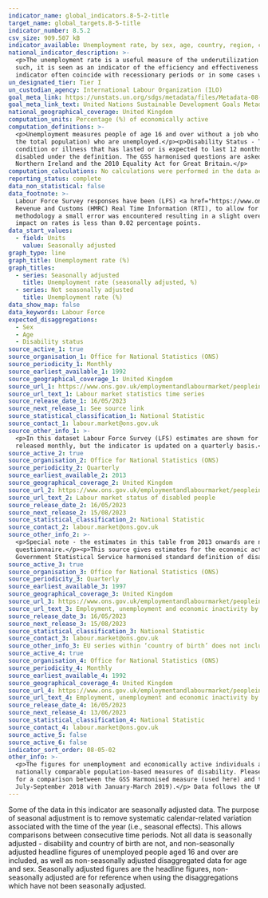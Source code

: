 ```yaml
---
indicator_name: global_indicators.8-5-2-title
target_name: global_targets.8-5-title
indicator_number: 8.5.2
csv_size: 909.507 kB
indicator_available: Unemployment rate, by sex, age, country, region, country of birth, and persons with disabilities
national_indicator_description: >-
  <p>The unemployment rate is a useful measure of the underutilization of the labour supply. It reflects the inability of an economy to generate employment for those persons who want to work but are not doing so, even though they are available for employment and actively seeking work. As
  such, it is seen as an indicator of the efficiency and effectiveness of an economy to absorb its labour force and of the performance of the labour market.</p><p> Short-term time series of the unemployment rate can be used to signal changes in the business cycle; upward movements in the
  indicator often coincide with recessionary periods or in some cases with the beginning of an expansionary period as persons previously not in the labour market begin to test conditions through an active job search.</p>
un_designated_tier: Tier I
un_custodian_agency: International Labour Organization (ILO)
goal_meta_link: https://unstats.un.org/sdgs/metadata/files/Metadata-08-05-02.pdf 
goal_meta_link_text: United Nations Sustainable Development Goals Metadata (PDF 383 KB)
national_geographical_coverage: United Kingdom
computation_units: Percentage (%) of economically active
computation_definitions: >-
  <p>Unemployment measures people of age 16 and over without a job who have been actively seeking work within the last four weeks and are available to start work within the next two weeks. The unemployment rate is the proportion of all employed and unemployed people (not the proportion of
  the total population) who are unemployed.</p><p>Disability Status - The <a href="https://gss.civilservice.gov.uk/policy-store/measuring-disability-for-the-equality-act-2010/">(GSS) harmonised "core" definition</a> identifies a person as disabled if they have a physical or mental health
  condition or illness that has lasted or is expected to last 12 months or more. It must reduce their ability to carry-out day-to-day activities. It is important to note that a person who has a long-term illness that does not reduce their ability to carry-out day-to-day activities is not
  disabled under the definition. The GSS harmonised questions are asked of the respondent in the survey, meaning that disability status is self-reported. The GSS definition is designed to reflect the definitions that appear in legal terms in the Disability Discrimination Act 1995 (DDA) for
  Northern Ireland and the 2010 Equality Act for Great Britain.</p>
computation_calculations: No calculations were performed in the data acquisition of this indicator as the data were readily available in the required format from the source.
reporting_status: complete
data_non_statistical: false
data_footnote: >-
  Labour Force Survey responses have been (LFS) <a href="https://www.ons.gov.uk/employmentandlabourmarket/peopleinwork/employmentandemployeetypes/articles/impactofreweightingonlabourforcesurveykeyindicatorsuk/2020">reweighted to new populations</a> derived using growth rates from HM
  Revenue and Customs (HMRC) Real Time Information (RTI), to allow for different trends during the coronavirus (COVID-19) pandemic. the reweighting will give improved estimates of both rates and levels for estimates from Q1 2020 onwards. However, during the implementation of this weighting
  methodology a small error was encountered resulting in a slight overestimation of the non-UK population by approximately 0.5%. This represents less than half the size of the sampling variability. The impact on LFS economic activity estimates at national level is mostly below 0.1% and the
  impact on rates is less than 0.02 percentage points.
data_start_values:
  - field: Units
    value: Seasonally adjusted
graph_type: line
graph_title: Unemployment rate (%)
graph_titles:
  - series: Seasonally adjusted
    title: Unemployment rate (seasonally adjusted, %)
  - series: Not seasonally adjusted
    title: Unemployment rate (%)
data_show_map: false
data_keywords: Labour Force
expected_disaggregations:
  - Sex
  - Age
  - Disability status
source_active_1: true
source_organisation_1: Office for National Statistics (ONS)
source_periodicity_1: Monthly
source_earliest_available_1: 1992
source_geographical_coverage_1: United Kingdom
source_url_1: https://www.ons.gov.uk/employmentandlabourmarket/peopleinwork/employmentandemployeetypes/datasets/labourmarketstatistics
source_url_text_1: Labour market statistics time series
source_release_date_1: 16/05/2023
source_next_release_1: See source link
source_statistical_classification_1: National Statistic
source_contact_1: labour.market@ons.gov.uk
source_other_info_1: >-
  <p>In this dataset Labour Force Survey (LFS) estimates are shown for the mid-month of the three-month average time periods. For example, estimates for January to March 2015 are shown as “February 2015”, estimates for February to April 2015 are shown as “March 2015”.</p><p>The source is
  released monthly, but the indicator is updated on a quarterly basis.</p>
source_active_2: true
source_organisation_2: Office for National Statistics (ONS)
source_periodicity_2: Quarterly
source_earliest_available_2: 2013
source_geographical_coverage_2: United Kingdom
source_url_2: https://www.ons.gov.uk/employmentandlabourmarket/peopleinwork/employmentandemployeetypes/datasets/labourmarketstatusofdisabledpeoplea08
source_url_text_2: Labour market status of disabled people
source_release_date_2: 16/05/2023
source_next_release_2: 15/08/2023
source_statistical_classification_2: National Statistic
source_contact_2: labour.market@ons.gov.uk
source_other_info_2: >-
  <p>Special note - the estimates in this table from 2013 onwards are not directly comparable with those from earlier years. This is because there was a change in the reporting behaviour of survey respondents at the start of 2013 related to a change in the wording of the survey
  questionnaire.</p><p>This source gives estimates for the economic activity of people with disabilities aged 16-64.</p><p> Non-disabled (GSS harmonised) includes people reporting a health problem but are not classified as having a long-term health problem or disability under the
  Government Statistical Service harmonised standard definition of disability. Respondents who did not answer questions on their health situation are not included in the estimates presented here.</p>
source_active_3: true
source_organisation_3: Office for National Statistics (ONS)
source_periodicity_3: Quarterly
source_earliest_available_3: 1997
source_geographical_coverage_3: United Kingdom
source_url_3: https://www.ons.gov.uk/employmentandlabourmarket/peopleinwork/employmentandemployeetypes/datasets/a12employmentunemploymentandeconomicinactivitybynationalityandcountryofbirth
source_url_text_3: Employment, unemployment and economic inactivity by nationality and country of birth
source_release_date_3: 16/05/2023
source_next_release_3: 15/08/2023
source_statistical_classification_3: National Statistic 
source_contact_3: labour.market@ons.gov.uk
source_other_info_3: EU series within ‘country of birth’ does not include people born in the UK for the entirety of the series. Non-EU born and EU born are subcategories of Non-UK born.
source_active_4: true
source_organisation_4: Office for National Statistics (ONS)
source_periodicity_4: Monthly
source_earliest_available_4: 1992
source_geographical_coverage_4: United Kingdom
source_url_4: https://www.ons.gov.uk/employmentandlabourmarket/peopleinwork/employmentandemployeetypes/datasets/employmentunemploymentandeconomicinactivitybyagegroupnotseasonallyadjusteda05nsa
source_url_text_4: Employment, unemployment and economic inactivity by age group (not seasonally adjusted) 
source_release_date_4: 16/05/2023
source_next_release_4: 13/06/2023
source_statistical_classification_4: National Statistic 
source_contact_4: labour.market@ons.gov.uk
source_active_5: false
source_active_6: false
indicator_sort_order: 08-05-02
other_info: >-
  <p>The figures for unemployment and economically active individuals are measured for the ages 16 and above.</p><p>Nationality is available alongside country of birth from the source (see Sources tab).</p><p>The Washington Group on Disability Statistics are often used to provide a cross-
  nationally comparable population-based measures of disability. Please see the article <a href="https://www.ons.gov.uk/peoplepopulationandcommunity/healthandsocialcare/disability/articles/measuringdisabilitycomparingapproaches/2019-08-06">Measuring disability - comparing approaches</a>
  for a comparison between the GSS Harmonised measure (used here) and the Washington Group measure.</p> <p>For not seasonally adjusted data, it is best practice to only compare the same quarter for different years (e.g., compare January-March 2018 with January-March 2019 but do not compare
  July-September 2018 with January-March 2019).</p> Data follows the UN specification for this indicator. This indicator has been identified in collaboration with topic experts.
---
```

Some of the data in this indicator are seasonally adjusted data. The purpose of seasonal adjustment is to remove systematic calendar-related variation associated with the time of the year (i.e., seasonal effects). This allows comparisons between consecutive time periods. Not all data is seasonally adjusted - disability and country of birth are not, and non-seasonally adjusted headline figures of unemployed people aged 16 and over are included, as well as non-seasonally adjusted disaggregated data for age and sex. Seasonally adjusted figures are the headline figures, non-seasonally adjusted are for reference when using the disaggregations which have not been seasonally adjusted. 